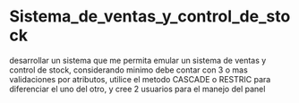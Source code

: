# Sistema_de_ventas_y_control_de_stock
 desarrollar un sistema que me permita emular un sistema de ventas y control  de stock, considerando minimo debe contar con 3 o mas validaciones por atributos, utilice el metodo CASCADE o RESTRIC para diferenciar el uno del otro, y cree 2 usuarios para  el manejo del panel 
